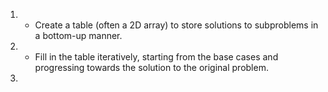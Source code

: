
1. - Create a table (often a 2D array) to store solutions to subproblems in a bottom-up manner.
2. - Fill in the table iteratively, starting from the base cases and progressing towards the solution to the original problem.
3. 